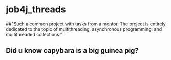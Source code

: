 # job4j_threads

##"Such a common project with tasks from a mentor. The project is entirely dedicated to the topic of multithreading, asynchronous programming, and multithreaded collections."
## Did u know capybara is a big guinea pig?


